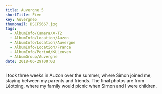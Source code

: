 ```yaml
---
title: Auvergne 5
shortTitle: Five
key: Auvergne5
thumbnail: DSCF5667.jpg
tags:
  - AlbumInfo/Camera/X-T2
  - AlbumInfo/Location/Auzon
  - AlbumInfo/Location/Auvergne
  - AlbumInfo/Location/France
  - AlbumInfo/Period/KULeuven
  - AlbumGroup/Auvergne
date: 2018-06-29T00:00
---
```

I took three weeks in Auzon over the summer, where Simon joined me, staying between my parents and friends. The final photos are from Léotoing, where my family would picnic when Simon and I were children.
